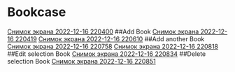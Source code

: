 # Bookcase
[Снимок экрана 2022-12-16 220400](https://user-images.githubusercontent.com/61525544/208128484-b8da5f56-c536-4934-a08d-026f69f65b42.png)
##Add Book
[Снимок экрана 2022-12-16 220419](https://user-images.githubusercontent.com/61525544/208128546-dd1891cf-d9cf-49bf-b722-19e818abcdb7.png)
[Снимок экрана 2022-12-16 220610](https://user-images.githubusercontent.com/61525544/208128671-425dd429-14e1-4085-86e0-aec4ef04c31b.png)
##Add another Book
[Снимок экрана 2022-12-16 220758](https://user-images.githubusercontent.com/61525544/208128686-0b13615c-7fa7-476f-b128-ca52311dd22e.png)
[Снимок экрана 2022-12-16 220818](https://user-images.githubusercontent.com/61525544/208128798-a3ae8908-a63f-4da9-8c29-b04c9570608b.png)
##Edit selection Book
[Снимок экрана 2022-12-16 220834](https://user-images.githubusercontent.com/61525544/208128817-ee725474-9eca-43a1-8122-c36043f709b0.png)
##Delete selection Book
[Снимок экрана 2022-12-16 220851](https://user-images.githubusercontent.com/61525544/208128908-85166463-b4b7-4c06-bf73-fc582ae56614.png)
